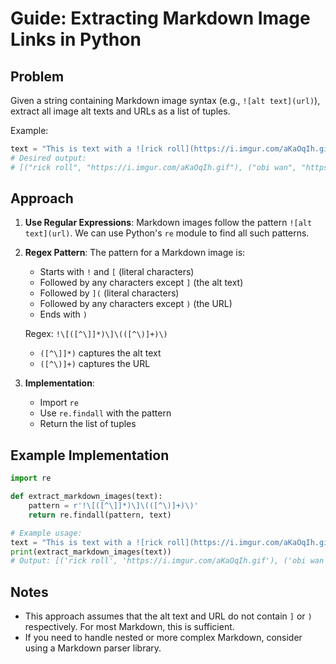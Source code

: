 # Guide: Extracting Markdown Image Links in Python

## Problem
Given a string containing Markdown image syntax (e.g., `![alt text](url)`), extract all image alt texts and URLs as a list of tuples.

Example:
```python
text = "This is text with a ![rick roll](https://i.imgur.com/aKaOqIh.gif) and ![obi wan](https://i.imgur.com/fJRm4Vk.jpeg)"
# Desired output:
# [("rick roll", "https://i.imgur.com/aKaOqIh.gif"), ("obi wan", "https://i.imgur.com/fJRm4Vk.jpeg")]
```

## Approach
1. **Use Regular Expressions**: Markdown images follow the pattern `![alt text](url)`. We can use Python's `re` module to find all such patterns.
2. **Regex Pattern**: The pattern for a Markdown image is:
   - Starts with `!` and `[` (literal characters)
   - Followed by any characters except `]` (the alt text)
   - Followed by `](` (literal characters)
   - Followed by any characters except `)` (the URL)
   - Ends with `)`
   
   Regex: `!\[([^\]]*)\]\(([^\)]+)\)`
   - `([^\]]*)` captures the alt text
   - `([^\)]+)` captures the URL

3. **Implementation**:
   - Import `re`
   - Use `re.findall` with the pattern
   - Return the list of tuples

## Example Implementation
```python
import re

def extract_markdown_images(text):
    pattern = r'!\[([^\]]*)\]\(([^\)]+)\)'
    return re.findall(pattern, text)

# Example usage:
text = "This is text with a ![rick roll](https://i.imgur.com/aKaOqIh.gif) and ![obi wan](https://i.imgur.com/fJRm4Vk.jpeg)"
print(extract_markdown_images(text))
# Output: [('rick roll', 'https://i.imgur.com/aKaOqIh.gif'), ('obi wan', 'https://i.imgur.com/fJRm4Vk.jpeg')]
```

## Notes
- This approach assumes that the alt text and URL do not contain `]` or `)` respectively. For most Markdown, this is sufficient.
- If you need to handle nested or more complex Markdown, consider using a Markdown parser library.

